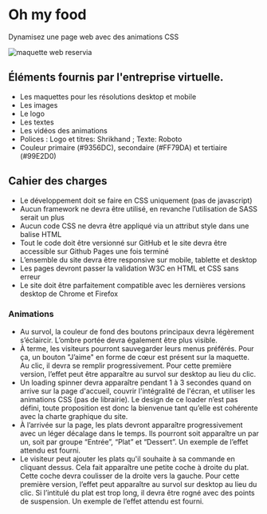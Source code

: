 # Oh my food
Dynamisez une page web avec des animations CSS


![maquette web reservia](./overview.png)

## Éléments fournis par l'entreprise virtuelle.
- Les maquettes pour les résolutions desktop et mobile
- Les images
- Le logo
- Les textes
- Les vidéos des animations
- Polices : Logo et titres: Shrikhand ; Texte: Roboto
- Couleur primaire (#9356DC), secondaire (#FF79DA) et tertiaire (#99E2D0)


## Cahier des charges
- Le développement doit se faire en CSS uniquement (pas de javascript)
- Aucun framework ne devra être utilisé, en revanche l’utilisation de SASS serait un plus
- Aucun code CSS ne devra être appliqué via un attribut style dans une balise HTML
- Tout le code doit être versionné sur GitHub et le site devra être accessible sur Github Pages une fois terminé
- L’ensemble du site devra être responsive sur mobile, tablette et desktop
- Les pages devront passer la validation W3C en HTML et CSS sans erreur
- Le site doit être parfaitement compatible avec les dernières versions desktop de Chrome et Firefox

### Animations
- Au survol, la couleur de fond des boutons principaux devra légèrement s’éclaircir. L’ombre portée devra également être plus visible.
- À terme, les visiteurs pourront sauvegarder leurs menus préférés. Pour ça, un bouton "J’aime" en forme de cœur est présent sur la maquette. Au clic, il devra se remplir progressivement. Pour cette première version, l’effet peut être apparaître au survol sur desktop au lieu du clic.
- Un loading spinner devra apparaître pendant 1 à 3 secondes quand on arrive sur la page d'accueil, couvrir l'intégralité de l'écran, et utiliser les animations CSS (pas de librairie). Le design de ce loader n’est pas défini, toute proposition est donc la bienvenue tant qu’elle est cohérente avec la charte graphique du site.
- À l’arrivée sur la page, les plats devront apparaître progressivement avec un léger décalage dans le temps. Ils pourront soit apparaître un par un, soit par groupe “Entrée”, “Plat” et “Dessert”. Un exemple de l’effet attendu est fourni.
- Le visiteur peut ajouter les plats qu'il souhaite à sa commande en cliquant dessus. Cela fait apparaître une petite coche à droite du plat. Cette coche devra coulisser de la droite vers la gauche. Pour cette première version, l’effet peut apparaître au survol sur desktop au lieu du clic. Si l’intitulé du plat est trop long, il devra être rogné avec des points de suspension. Un exemple de l’effet attendu est fourni.
